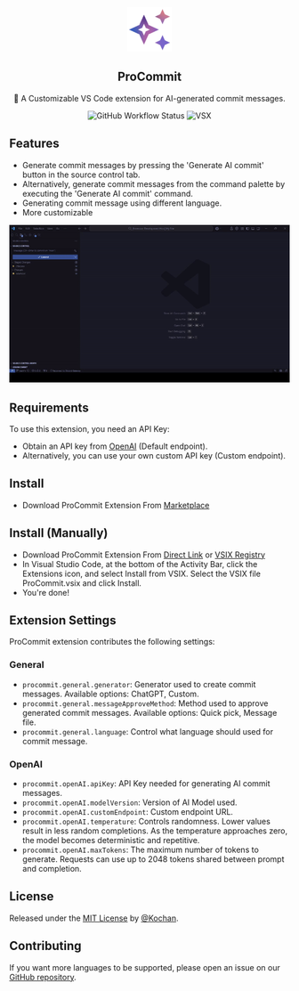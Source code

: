 <div align="center">
<img src='https://raw.githubusercontent.com/koimoee/ProCommit/refs/heads/main/assets/images/icon.png' alt='logo' width='80px' margin="0px" >
<h2 align="center">
ProCommit
</h2>
<p align="center">
📝 A Customizable VS Code extension for AI-generated commit messages.
</p>
<p align="center">
<img alt="GitHub Workflow Status" src="https://img.shields.io/github/actions/workflow/status/koimoee/ProCommit/.github%2Fworkflows%2Fbuild.yml?style=flat-square">
<img alt="VSX" src="https://img.shields.io/open-vsx/v/Kochan/pro-commit?style=flat-square&label=OpenVSX">
</p>
</div>

## Features

- Generate commit messages by pressing the 'Generate AI commit' button in the source control tab.
- Alternatively, generate commit messages from the command palette by executing the 'Generate AI commit' command.
- Generating commit message using different language.
- More customizable

![demo](./example/demo.gif)

## Requirements

To use this extension, you need an API Key:
- Obtain an API key from [OpenAI](https://platform.openai.com/account/api-keys) (Default endpoint).
- Alternatively, you can use your own custom API key (Custom endpoint).

## Install
- Download ProCommit Extension From [Marketplace](https://marketplace.visualstudio.com/items?itemName=Kochan.pro-commit)

## Install (Manually)
- Download ProCommit Extension From [Direct Link](https://nightly.link/koimoee/ProCommit/workflows/build/main/ProCommit.vsix.zip) or [VSIX Registry](https://marketplace.visualstudio.com/items?itemName=Kochan.pro-commit)
- In Visual Studio Code, at the bottom of the Activity Bar, click the Extensions icon, and select Install from VSIX. Select the VSIX file ProCommit.vsix and click Install.
- You're done!

## Extension Settings

ProCommit extension contributes the following settings:

### General

- `procommit.general.generator`: Generator used to create commit messages. Available options: ChatGPT, Custom.
- `procommit.general.messageApproveMethod`: Method used to approve generated commit messages. Available options: Quick pick, Message file.
- `procommit.general.language`: Control what language should used for commit message.

### OpenAI

- `procommit.openAI.apiKey`: API Key needed for generating AI commit messages.
- `procommit.openAI.modelVersion`: Version of AI Model used.
- `procommit.openAI.customEndpoint`: Custom endpoint URL.
- `procommit.openAI.temperature`: Controls randomness. Lower values result in less random completions. As the temperature approaches zero, the model becomes deterministic and repetitive.
- `procommit.openAI.maxTokens`: The maximum number of tokens to generate. Requests can use up to 2048 tokens shared between prompt and completion.

## License

Released under the [MIT License](/LICENSE) by [@Kochan](https://github.com/koimoee).

## Contributing

If you want more languages to be supported, please open an issue on our [GitHub repository](https://github.com/koimoee/ProCommit/issues).
